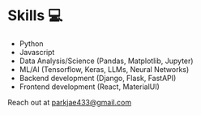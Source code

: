 # Skills 💻
- Python
- Javascript
- Data Analysis/Science (Pandas, Matplotlib, Jupyter)
- ML/AI (Tensorflow, Keras, LLMs, Neural Networks)
- Backend development (Django, Flask, FastAPI)
- Frontend development (React, MaterialUI)

Reach out at parkjae433@gmail.com
